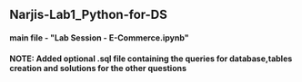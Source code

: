 ## Narjis-Lab1_Python-for-DS
#### main file - "Lab Session - E-Commerce.ipynb"
#### NOTE: Added optional .sql file containing the queries for database,tables creation and solutions for the other questions
